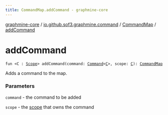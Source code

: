 ```yaml
---
title: CommandMap.addCommand - graphmine-core
---
```


[graphmine-core](../../index.html) / [io.github.sof3.graphmine.command](../index.html) / [CommandMap](index.html) / [addCommand](./add-command.html)

# addCommand

`fun <C : `[`Scope`](../../io.github.sof3.graphmine.scope/-scope/index.html)`> addCommand(command: `[`Command`](../-command/index.html)`<`[`C`](add-command.html#C)`>, scope: `[`C`](add-command.html#C)`): `[`CommandMap`](index.html)

Adds a command to the map.

### Parameters

`command` - the command to be added

`scope` - the [scope](../../io.github.sof3.graphmine.scope/-scope/index.html) that owns the command